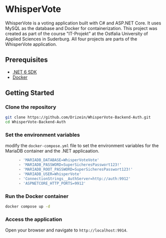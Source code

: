 ﻿# WhisperVote

WhisperVote is a voting application built with C# and ASP.NET Core. It uses MySQL as the database and Docker for containerization.
This project was created as part of the course "IT-Projekt" at the Ostfalia University of Applied Sciences in Suderburg.
All four projects are parts of the WhisperVote application.

## Prerequisites

- [.NET 6 SDK](https://dotnet.microsoft.com/download/dotnet/6.0)
- [Docker](https://www.docker.com/get-started)

## Getting Started

### Clone the repository

```sh
git clone https://github.com/Drizein/WhisperVote-Backend-Auth.git
cd WhisperVote-Backend-Auth
```

### Set the environment variables

modify the `docker-compose.yml` file to set the environment variables for the MariaDB container and the .NET applicaation.

```sh
      - 'MARIADB_DATABASE=WhisperVoteVote'
      - 'MARIADB_PASSWORD=SuperSicheresPasswort123!'
      - 'MARIADB_ROOT_PASSWORD=SuperSicheresPasswort123!'
      - 'MARIADB_USER=WhisperVote'
      - 'ConnectionStrings__AuthServer=http://auth:9912'
      - 'ASPNETCORE_HTTP_PORTS=9912'
```

### Run the Docker container

```sh
docker compose up -d
```

### Access the application

Open your browser and navigate to `http://localhost:9914`.